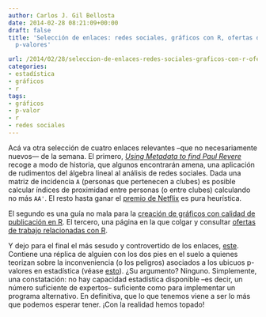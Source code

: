 ```yaml
---
author: Carlos J. Gil Bellosta
date: 2014-02-28 08:21:09+00:00
draft: false
title: 'Selección de enlaces: redes sociales, gráficos con R, ofertas de trabajo y
  p-valores'

url: /2014/02/28/seleccion-de-enlaces-redes-sociales-graficos-con-r-ofertas-de-trabajo-y-p-valores/
categories:
- estadística
- gráficos
- r
tags:
- gráficos
- p-valor
- r
- redes sociales
---
```


Acá va otra selección de cuatro enlaces relevantes –que no necesariamente nuevos— de la semana. El primero, _[Using Metadata to find Paul Revere](http://kieranhealy.org//blog/archives/2013/06/09/using-metadata-to-find-paul-revere/)_ recoge a modo de historia, que algunos encontrarán amena, una aplicación de rudimentos del álgebra lineal al análisis de redes sociales. Dada una matriz de incidencia `A` (personas que pertenecen a clubes) es posible calcular índices de proximidad entre personas (o entre clubes) calculando no más `AA'`. El resto hasta ganar el [premio de Netflix](http://en.wikipedia.org/wiki/Netflix_Prize) es pura heurística.

El segundo es una guía no mala para la [creación de gráficos con calidad de publicación en R](http://teachpress.environmentalinformatics-marburg.de/2013/07/creating-publication-quality-graphs-in-r-7/). El tercero, una página en la que colgar y consultar [ofertas de trabajo relacionadas con R](http://www.r-users.com/).

Y dejo para el final el más sesudo y controvertido de los enlaces, [este](http://simplystatistics.org/2014/02/14/on-the-scalability-of-statistical-procedures-why-the-p-value-bashers-just-dont-get-it/). Contiene una réplica de alguien con los dos pies en el suelo a quienes teorizan sobre la inconveniencia (o los peligros) asociados a los ubicuos p-valores en estadística (véase [esto](http://www.press.umich.edu/script/press/186351)). ¿Su argumento? Ninguno. Simplemente, una constatación: no hay capacidad estadística disponible –es decir, un número suficiente de expertos– suficiente como para implementar un programa alternativo. En definitiva, que lo que tenemos viene a ser lo más que podemos esperar tener. ¡Con la realidad hemos topado!
